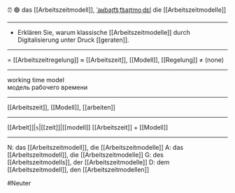 ⏰ 🟢 das [[Arbeitszeitmodell]], [ˈaʁbaɪ̯t͡sˌt͡saɪ̯tmoˌdɛl](https://youglish.com/pronounce/Arbeitszeitmodell/german)
die [[Arbeitszeitmodelle]]

---
- Erklären Sie, warum klassische [[Arbeitszeitmodelle]] durch Digitalisierung unter Druck [[geraten]].

---
= [[Arbeitszeitregelung]]
≈ [[Arbeitszeit]], [[Modell]], [[Regelung]]
≠ (none)

---
working time model  
модель рабочего времени

---
[[Arbeitszeit]], [[Modell]], [[arbeiten]]

---
[[Arbeit]]|`s`|[[zeit]]|[[modell]]
[[Arbeitszeit]] + [[Modell]]


---
N: das [[Arbeitszeitmodell]], die [[Arbeitszeitmodelle]]
A: das [[Arbeitszeitmodell]], die [[Arbeitszeitmodelle]]
G: des [[Arbeitszeitmodells]], der [[Arbeitszeitmodelle]]
D: dem [[Arbeitszeitmodell]], den [[Arbeitszeitmodellen]]


#Neuter 